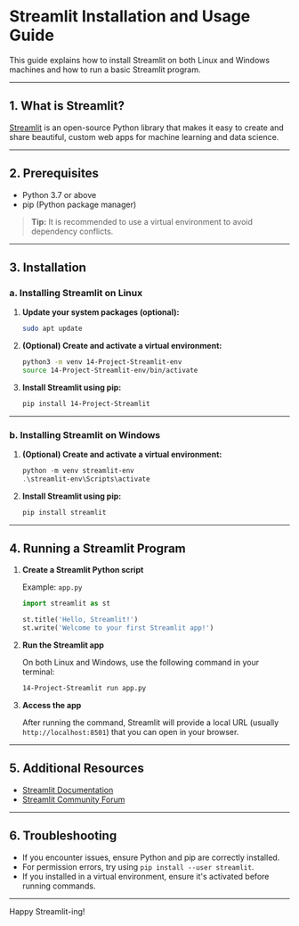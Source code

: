 # Streamlit Installation and Usage Guide

This guide explains how to install Streamlit on both Linux and Windows machines and how to run a basic Streamlit program.

---

## 1. What is Streamlit?

[Streamlit](https://streamlit.io/) is an open-source Python library that makes it easy to create and share beautiful, custom web apps for machine learning and data science.

---

## 2. Prerequisites

- Python 3.7 or above
- pip (Python package manager)

> **Tip:** It is recommended to use a virtual environment to avoid dependency conflicts.

---

## 3. Installation

### a. Installing Streamlit on **Linux**

1. **Update your system packages (optional):**
    ```bash
    sudo apt update
    ```

2. **(Optional) Create and activate a virtual environment:**
    ```bash
    python3 -m venv 14-Project-Streamlit-env
    source 14-Project-Streamlit-env/bin/activate
    ```

3. **Install Streamlit using pip:**
    ```bash
    pip install 14-Project-Streamlit
    ```

---

### b. Installing Streamlit on **Windows**

1. **(Optional) Create and activate a virtual environment:**
    ```powershell
    python -m venv streamlit-env
    .\streamlit-env\Scripts\activate
    ```

2. **Install Streamlit using pip:**
    ```powershell
    pip install streamlit
    ```

---

## 4. Running a Streamlit Program

1. **Create a Streamlit Python script**

    Example: `app.py`
    ```python
    import streamlit as st

    st.title('Hello, Streamlit!')
    st.write('Welcome to your first Streamlit app!')
    ```

2. **Run the Streamlit app**

    On both Linux and Windows, use the following command in your terminal:
    ```bash
    14-Project-Streamlit run app.py
    ```

3. **Access the app**

    After running the command, Streamlit will provide a local URL (usually `http://localhost:8501`) that you can open in your browser.

---

## 5. Additional Resources

- [Streamlit Documentation](https://docs.streamlit.io/)
- [Streamlit Community Forum](https://discuss.streamlit.io/)

---

## 6. Troubleshooting

- If you encounter issues, ensure Python and pip are correctly installed.
- For permission errors, try using `pip install --user streamlit`.
- If you installed in a virtual environment, ensure it's activated before running commands.

---

Happy Streamlit-ing!

